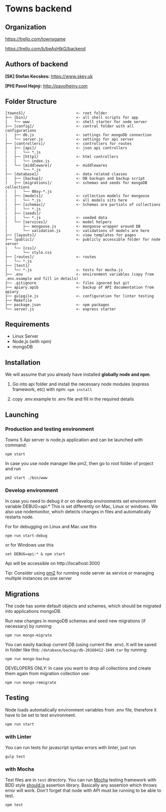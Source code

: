 # Towns backend


## Organization

https://trello.com/townsgame

https://trello.com/b/beAsHIkG/backend


## Authors of backend

**[SK] Stefan Kecskes:** https://www.skey.uk

**[PH] Pavol Hejný:** http://pavolhejny.com


## Folder Structure

    [towns5]/                       <- root folder
	├── [bin]/                      <- all shell scripts for app
	|   └── www                     <- shell starter for node server
	├── [config]/                   <- central folder with all configurations
	|   ├── db.js                   <- settings for mongoDb connection
	|   └── server.js               <- settings for api server
	├── [controllers]/              <- controllers for routes
	|   ├── [api]/                  <- json api controllers
	|   |   └── *.js       
	|   ├── [http]/                 <- html controllers
	|   |   └── index.js     	         
	|   └── [middleware]/           <- middlewares
	|       └── *.js            
	├── [database]/                 <- data related classes
	|   ├── [backup]/               <- DB backups and backup script
	|   ├── [migrations]/           <- schemas and seeds for mongoDB collections    
    |	|   └── 00xy-*.js     
	|   ├── [models]/               <- collection models for mongoose
	|   |   └── *.js                <- all models sits here
	|   ├── [schemas]/              <- Schemas are partials of collections 
	|   |   └── *.js                
	|   ├── [seeds]/                
	|   |   └── *.js                <- seeded data
	|   └── [services]/             <- model helpers
	|       ├── mongoose.js         <- mongoose wrapper around DB 
	|       └── validation.js       <- validations of models are here
	├── [layouts]/                  <- view templates for pages
	├── [public]/                   <- publicly accessible folder for node server 
	|   └── [css]/
	|       └── style.css
	├── [routes]/                   <- routes
	|   └── *.js
	├── [test]/                     
	|   └── *.js                    <- tests for mocha.js
	├── .env                        <- environment variables (copy from .env.example and fill in details)
	├── .gitignore                  <- files ignored but git
	├── apiary.apib                 <- backup of API documentation from apiary 
	├── gulpgile.js                 <- configuration for linter testing
	├── Makefile                    
	├── package.json                <- npm packages
	└── server.js                   <- express starter


## Requirements

- Linux Server
- Node.js (with npm)
- mongoDB


## Installation

We will assume that you already have installed **globally node and npm**.

1. Go into api folder and install the necessary node modules (express framework, etc) with npm: `npm install`

2. copy .env.example to .env file and fill in the required details


## Launching

### Production and testing environment

Towns 5 Api server is node.js application and can be launched with command:

	npm start

In case you use node manager like pm2, then go to root folder of project and run

	pm2 start ./bin/www
	
### Develop environment

In case you need to debug it or on develop environments set environment variable DEBUG=api:* This is set differently on
Mac, Linux or windows. We also use nodemonitor, which detects changes in files and automatically restarts node.

For for debugging on Linux and Mac use this

	npm run start-debug
	
or for Windows use this
	
	set DEBUG=api:* & npm start

Api will be accessible on http://localhost:3000

Tip: Consider using [pm2](https://www.npmjs.com/package/pm2) for running node server as service or managing multiple instances on one server

## Migrations

The code has some default objects and schemes, which should be migrated into applications mongoDB.

Run new changes in mongoDB schemas and seed new migrations (if necessary) by running: 

    npm run mongo-migrate
    
You can easily backup current DB (using current the .env). It will be saved in folder like this: `/database/backup/db-20160412-1649.tar` by running:
 
    npm run mongo-backup
    
DEVELOPERS ONLY: In case you want to drop all collections and create them again from migration collection use:
    
    npm run mongo-remigrate
	
## Testing

Node loads automatically environment variables from .env file, therefore it have to be set to test environment. 
    
    npm run start
    
### with Linter

You can run tests for javascript syntax errors with linter, just run

	gulp test


### with Mocha
 
Test files are in `test` directory. You can run [Mocha](https://mochajs.org) testing framework with BDD style
[should.js](https://github.com/shouldjs/should.js) assertion library. Basically any assertion which throws error
will work. Don't forget that node with API must be running to be able to test.

	npm test

